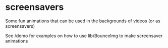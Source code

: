 # screensavers
Some fun animations that can be used in the backgrounds of videos (or as screensavers)  
  
See /demo for examples on how to use lib/BounceImg to make screensaver animations  

